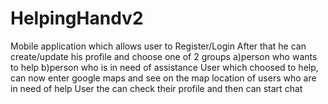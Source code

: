 # HelpingHandv2
Mobile application which allows user to Register/Login
After that he can create/update his profile and choose one of 2 groups
a)person who wants to help
b)person who is in need of assistance
User which choosed to help, can now enter google maps and see on the map location of users who are in need of help
User the can check their profile and then can start chat
